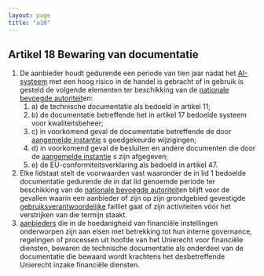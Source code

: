 ```yaml
---
layout: page
title: "a18"
---
```


## Artikel 18 Bewaring van documentatie

1. De aanbieder houdt gedurende een periode van tien jaar nadat het [AI-systeem](a3.md#^ai-systeem) met een hoog risico in de handel is gebracht of in gebruik is gesteld de volgende elementen ter beschikking van de [nationale bevoegde autoriteit](a3.md#^natbau)en:
	1. a) de technische documentatie als bedoeld in artikel 11;
	2. b) de documentatie betreffende het in artikel 17 bedoelde systeem voor kwaliteitsbeheer;
	3. c) in voorkomend geval de documentatie betreffende de door [aangemelde instantie](a3.md#^aanins) s goedgekeurde wijzigingen;
	4. d) in voorkomend geval de besluiten en andere documenten die door de [aangemelde instantie](a3.md#^aanins) s zijn afgegeven;
	5. e) de EU-conformiteitsverklaring als bedoeld in artikel 47.
2. Elke lidstaat stelt de voorwaarden vast waaronder de in lid 1 bedoelde documentatie gedurende de in dat lid genoemde periode ter beschikking van de [nationale bevoegde autoriteit](a3.md#^natbau)en blijft voor de gevallen waarin een aanbieder of zijn op zijn grondgebied gevestigde [gebruiksverantwoordelijke](a3.md#^gemachtigde) failliet gaat of zijn activiteiten vóór het verstrijken van die termijn staakt.
3. [aanbieders](a3.md#^aanbieder) die in de hoedanigheid van financiële instellingen onderworpen zijn aan eisen met betrekking tot hun interne governance, regelingen of processen uit hoofde van het Unierecht voor financiële diensten, bewaren de technische documentatie als onderdeel van de documentatie die bewaard wordt krachtens het desbetreffende Unierecht inzake financiële diensten.